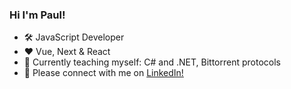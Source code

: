### Hi I'm Paul!
- 🛠  JavaScript Developer
- ❤️  Vue, Next & React
- 🌱  Currently teaching myself: C# and .NET, Bittorrent protocols
- 📩  Please connect with me on [LinkedIn!](https://www.linkedin.com/in/paul-padian)

<!--
**paulpadian/paulpadian** is a ✨ _special_ ✨ repository because its `README.md` (this file) appears on your GitHub profile.

Here are some ideas to get you started:

- 🔭 I’m currently working on ...
- 🌱 I’m currently learning ...
- 👯 I’m looking to collaborate on ...
- 🤔 I’m looking for help with ...
- 💬 Ask me about ...
- 📫 How to reach me: ...
- 😄 Pronouns: ...
- ⚡ Fun fact: ...
-->
